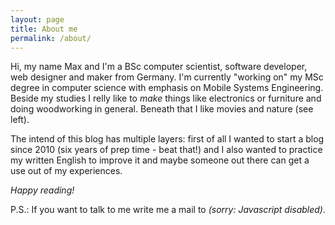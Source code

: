 ```yaml
---
layout: page
title: About me
permalink: /about/
---
```


Hi, my name Max and I'm a BSc computer scientist, software developer, web designer and maker from Germany. I'm currently "working on" my MSc degree in computer science with emphasis on Mobile Systems Engineering. Beside my studies I relly like to _make_ things like electronics or furniture and doing woodworking in general. Beneath that I like movies and nature (see left).

The intend of this blog has multiple layers: first of all I wanted to start a blog since 2010 (six years of prep time - beat that!) and I also wanted to practice my written English to improve it and maybe someone out there can get a use out of my experiences.

_Happy reading!_

P.S.: If you want to talk to me write me a mail to _<span class="magic" data-str="moc.liamel42goog@hcuar42tsx42am">(sorry: Javascript disabled)</span>_.